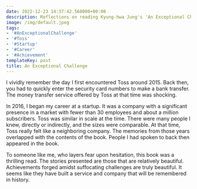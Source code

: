 ```yaml
---
date: 2022-12-23 14:37:42.568000+00:00
description: Reflections on reading Kyung-hwa Jung's 'An Exceptional Challenge'
image: /img/default.jpeg
tags:
- '#AnExceptionalChallenge'
- '#Toss'
- '#Startup'
- '#Career'
- '#Achievement'
templateKey: post
title: An Exceptional Challenge
---
```

I vividly remember the day I first encountered Toss around 2015. Back then, you had to quickly enter the security card numbers to make a bank transfer. The money transfer service offered by Toss at that time was shocking.

In 2016, I began my career at a startup. It was a company with a significant presence in a market with fewer than 30 employees and about a million subscribers. Toss was similar in scale at the time. There were many people I knew, directly or indirectly, and the sizes were comparable. At that time, Toss really felt like a neighboring company. The memories from those years overlapped with the contents of the book. People I had spoken to back then appeared in the book.

To someone like me, who layers fear upon hesitation, this book was a thrilling read. The stories presented are those that are relatively beautiful. Achievements forged amidst suffocating challenges are truly beautiful. It seems like they have built a service and company that will be remembered in history.